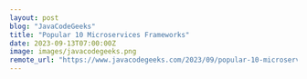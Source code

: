 ```yaml
---
layout: post
blog: "JavaCodeGeeks"
title: "Popular 10 Microservices Frameworks"
date: 2023-09-13T07:00:00Z
image: images/javacodegeeks.png
remote_url: "https://www.javacodegeeks.com/2023/09/popular-10-microservices-frameworks.html"
---
```

